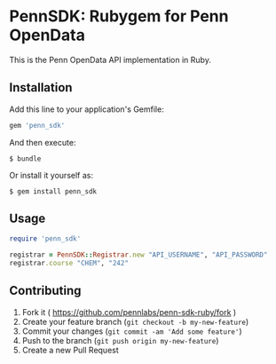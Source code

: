 # PennSDK: Rubygem for Penn OpenData

This is the Penn OpenData API implementation in Ruby.

## Installation

Add this line to your application's Gemfile:

```ruby
gem 'penn_sdk'
```

And then execute:

    $ bundle

Or install it yourself as:

    $ gem install penn_sdk

## Usage

```ruby
require 'penn_sdk'

registrar = PennSDK::Registrar.new "API_USERNAME", "API_PASSWORD"
registrar.course "CHEM", "242"
```

## Contributing

1. Fork it ( https://github.com/pennlabs/penn-sdk-ruby/fork )
2. Create your feature branch (`git checkout -b my-new-feature`)
3. Commit your changes (`git commit -am 'Add some feature'`)
4. Push to the branch (`git push origin my-new-feature`)
5. Create a new Pull Request
